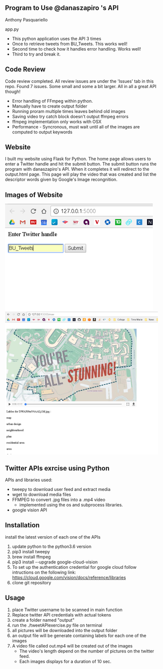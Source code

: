 Program to Use @danaszapiro 's API
-----------------------------------
Anthony Pasquariello

app.py
 - This python application uses the API 3 times
 - Once to retrieve tweets from BU_Tweets. This works well!
 - Second time to check how it handles error handling. Works well!
 - Third to try and break it. 
 
 
Code Review
------------

Code review completed. All review issues are under the 'Issues' tab in this repo. Found 7 issues. Some small and some a bit larger. All in all a great API though!
 - Error handling of FFmpeg within python.
 - Manually have to create output folder
 - Running proram multiple times leaves behind old images
 - Saving video try catch block doesn't output ffmpeg errors
 - ffmpeg implementation only works with OSX
 - Performance - Syncronous, must wait until all of the images are computed to output keywords

Website
--------

I built my website using Flask for Python. The home page allows users to enter a Twitter handle and hit the submit button. The submit button runs the program with danaszapiro's API. When it completes it will redirect to the output.html page. This page will play the video that was created and list the descriptor words given by Google's Image recongnition.

Images of Website
------------------

![alt text](https://github.com/danaszapiro/EC500/blob/app/website-images/ec500-1.png)
![alt text](https://github.com/danaszapiro/EC500/blob/app/website-images/ec500-2.png)


Twitter APIs exrcise using Python
------------------------------------

APIs and libraries used:
- tweepy to download user feed and extract media
- wget to download media files
- FFMPEG to convert .jpg files into a .mp4 video
    - implemented using the os and subprocess libraries. 
 - google vision API


Installation
------------
install the latest version of each one of the APIs
1) update python to the python3.6 version
2) pip3 install tweepy
3) brew install ffmpeg
4) pip3  install --upgrade google-cloud-vision
5) To set up the authentication credential for google cloud follow intructions on the following link: https://cloud.google.com/vision/docs/reference/libraries
3) clone git repository

Usage
------------
1) place Twitter username to be scanned in main function
2) Replace twitter API credentials with actual tokens
4) create a folder named "output"
3) run the ./tweetAPIexercise.py file on terminal
4) all pictures will be downloaded into the output folder
6) an output file will be generate containing labels for each one of the images
5) A video file called out.mp4 will be created out of the images
    - The video's length depend on the number of pictures on the twitter feed. 
    - Each images displays for a duration of 10 sec. 
